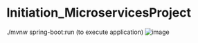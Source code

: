 # Initiation_MicroservicesProject

./mvnw spring-boot:run (to execute application)
![image](https://github.com/MeherziKH/Initiation_MicroservicesProject/assets/64543937/fad3f75e-e009-4feb-a963-81135c235b71)
